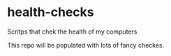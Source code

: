 # health-checks
Scritps that chek the health of my computers

This repo will be populated with lots of fancy checkes.
